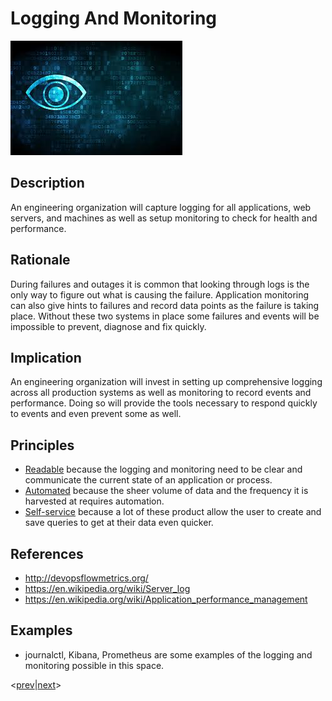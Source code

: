 # Logging And Monitoring
![logging-and-monitoring](../../images/logging-and-monitoring.jpg)

## Description
An engineering organization will capture logging for all applications, web servers, and machines as well as setup monitoring to check for health and performance.

## Rationale
During failures and outages it is common that looking through logs is the only way to figure out what is causing the failure. Application monitoring can also give hints to failures and record data points as the failure is taking place. Without these two systems in place some failures and events will be impossible to prevent, diagnose and fix quickly.

## Implication
An engineering organization will invest in setting up comprehensive logging across all production systems as well as monitoring to record events and performance. Doing so will provide the tools necessary to respond quickly to events and even prevent some as well.

## Principles
* [Readable](../design-principles/readable.md) because the logging and monitoring need to be clear and communicate the current state of an application or process.
* [Automated](../design-principles/automated.md) because the sheer volume of data and the frequency it is harvested at requires automation.
* [Self-service](../design-principles/self-service.md) because a lot of these product allow the user to create and save queries to get at their data even quicker.

## References
* http://devopsflowmetrics.org/
* https://en.wikipedia.org/wiki/Server_log
* https://en.wikipedia.org/wiki/Application_performance_management

## Examples
* journalctl, Kibana, Prometheus are some examples of the logging and monitoring possible in this space.

<[prev](simple-composable-architecture.md)|[next](security-by-design.md)>
